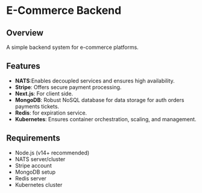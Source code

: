 # E-Commerce Backend

## Overview
A simple backend system for e-commerce platforms.

## Features

- **NATS**:Enables decoupled services and ensures high availability.
- **Stripe**: Offers secure payment processing.
- **Next.js**: For client side.
- **MongoDB**: Robust NoSQL database for data storage for auth orders payments tickets.
- **Redis**: for expiration service.
- **Kubernetes**: Ensures container orchestration, scaling, and management.


## Requirements

- Node.js (v14+ recommended)
- NATS server/cluster
- Stripe account
- MongoDB setup
- Redis server
- Kubernetes cluster


